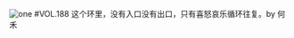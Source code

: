 ![one](http://image.wufazhuce.com/FgoQFTDXXibFwDRPVkjrP3rrhRUB)
#VOL.188
这个环里，没有入口没有出口，只有喜怒哀乐循环往复。by 何禾